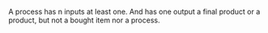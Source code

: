 A process has n inputs at least one. And has one output a final product or a product, but not a bought item nor a
process.
